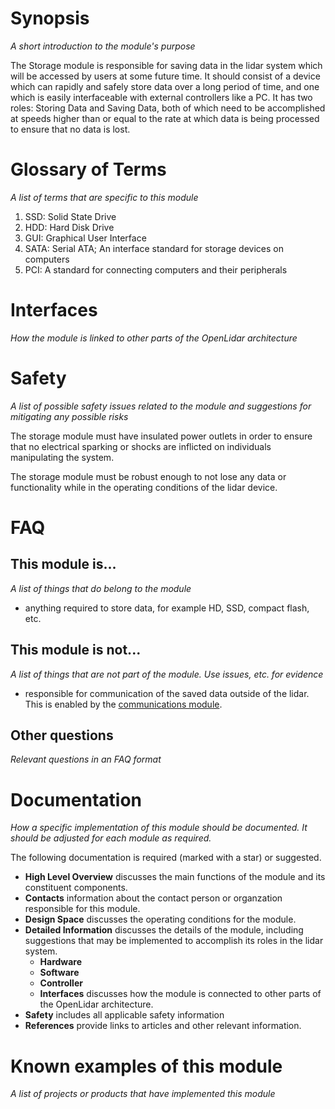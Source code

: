 # Synopsis
_A short introduction to the module's purpose_

The Storage module is responsible for saving data in the lidar system which will be accessed by users at some future time. It should consist of a device which can rapidly and safely store data over a long period of time, and one which is easily interfaceable with external controllers like a PC. It has two roles: Storing Data and Saving Data, both of which need to be accomplished at speeds higher than or equal to the rate at which data is being processed to ensure that no data is lost.

# Glossary of Terms
_A list of terms that are specific to this module_

1. SSD: Solid State Drive
2. HDD: Hard Disk Drive
3. GUI: Graphical User Interface
4. SATA: Serial ATA; An interface standard for storage devices on computers
5. PCI: A standard for connecting computers and their peripherals

# Interfaces
_How the module is linked to other parts of the OpenLidar architecture_

# Safety
_A list of possible safety issues related to the module and suggestions for mitigating any possible risks_

The storage module must have insulated power outlets in order to ensure that no electrical sparking or shocks are inflicted on individuals manipulating the system.

The storage module must be robust enough to not lose any data or functionality while in the operating conditions of the lidar device.

# FAQ
## This module is...
_A list of things that do belong to the module_

- anything required to store data, for example HD, SSD, compact flash, etc.

## This module is not...
_A list of things that are not part of the module. Use issues, etc. for evidence_

- responsible for communication of the saved data outside of the lidar. This is enabled by the [communications module](module_communications.md).

## Other questions
_Relevant questions in an FAQ format_

# Documentation
_How a specific implementation of this module should be documented. It should be adjusted for each module as required._

The following documentation is required (marked with a star) or suggested.
- **High Level Overview** discusses the main functions of the module and its constituent components.
- **Contacts** information about the contact person or organzation responsible for this module.
- **Design Space** discusses the operating conditions for the module.
- **Detailed Information** discusses the details of the module, including suggestions that may be implemented to accomplish its roles in the lidar system.
  - **Hardware**
  - **Software**
  - **Controller**
  - **Interfaces** discusses how the module is connected to other parts of the OpenLidar architecture.
- **Safety** includes all applicable safety information
- **References** provide links to articles and other relevant information.

# Known examples of this module
_A list of projects or products that have implemented this module_
